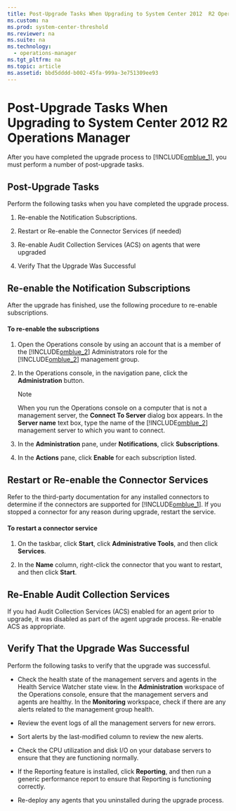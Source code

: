 ```yaml
---
title: Post-Upgrade Tasks When Upgrading to System Center 2012  R2 Operations Manager
ms.custom: na
ms.prod: system-center-threshold
ms.reviewer: na
ms.suite: na
ms.technology: 
  - operations-manager
ms.tgt_pltfrm: na
ms.topic: article
ms.assetid: bbd5dddd-b002-45fa-999a-3e751309ee93
---
```

# Post-Upgrade Tasks When Upgrading to System Center 2012  R2 Operations Manager
After you have completed the upgrade process to [!INCLUDE[omblue_1](../../om/manage/includes/omblue_1_md.md)], you must perform a number of post\-upgrade tasks.  
  
## Post\-Upgrade Tasks  
Perform the following tasks when you have completed the upgrade process.  
  
1.  Re\-enable the Notification Subscriptions.  
  
2.  Restart or Re\-enable the Connector Services \(if needed\)  
  
3.  Re\-enable Audit Collection Services \(ACS\) on agents that were upgraded  
  
4.  Verify That the Upgrade Was Successful  
  
## Re\-enable the Notification Subscriptions  
After the upgrade has finished, use the following procedure to re\-enable subscriptions.  
  
#### To re\-enable the subscriptions  
  
1.  Open the Operations console by using an account that is a member of the [!INCLUDE[omblue_2](../../om/manage/includes/omblue_2_md.md)] Administrators role for the [!INCLUDE[omblue_2](../../om/manage/includes/omblue_2_md.md)] management group.  
  
2.  In the Operations console, in the navigation pane, click the **Administration** button.  
  
    > [!NOTE]  
    > When you run the Operations console on a computer that is not a management server, the **Connect To Server** dialog box appears. In the **Server name** text box, type the name of the [!INCLUDE[omblue_2](../../om/manage/includes/omblue_2_md.md)] management server to which you want to connect.  
  
3.  In the **Administration** pane, under **Notifications**, click **Subscriptions**.  
  
4.  In the **Actions** pane, click **Enable** for each subscription listed.  
  
## Restart or Re\-enable the Connector Services  
Refer to the third\-party documentation for any installed connectors to determine if the connectors are supported for [!INCLUDE[omblue_1](../../om/manage/includes/omblue_1_md.md)].  If you stopped a connector for any reason during upgrade, restart the service.  
  
#### To restart a connector service  
  
1.  On the taskbar, click **Start**, click **Administrative Tools**, and then click **Services**.  
  
2.  In the **Name** column, right\-click the connector that you want to restart, and then click **Start**.  
  
## Re\-Enable Audit Collection Services  
If you had Audit Collection Services \(ACS\) enabled for an agent prior to upgrade, it was disabled as part of the agent upgrade process. Re\-enable ACS as appropriate.  
  
## Verify That the Upgrade Was Successful  
Perform the following tasks to verify that the upgrade was successful.  
  
-   Check the health state of the management servers and agents in the Health Service Watcher state view. In the **Administration** workspace of the Operations console, ensure that the management servers and agents are healthy. In the **Monitoring** workspace, check if there are any alerts related to the management group health.  
  
-   Review the event logs of all the management servers for new errors.  
  
-   Sort alerts by the last\-modified column to review the new alerts.  
  
-   Check the CPU utilization and disk I\/O on your database servers to ensure that they are functioning normally.  
  
-   If the Reporting feature is installed, click **Reporting**, and then run a generic performance report to ensure that Reporting is functioning correctly.  
  
-   Re\-deploy any agents that you uninstalled during the upgrade process.  
  
